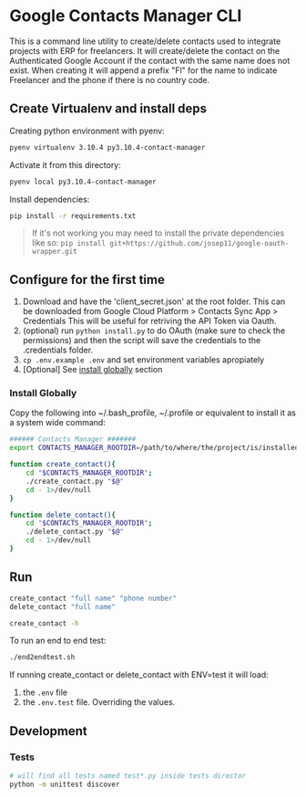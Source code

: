 # Google Contacts Manager CLI

This is a command line utility to create/delete contacts used to integrate projects with ERP for freelancers.
It will create/delete the contact on the Authenticated Google Account if the contact with the same name does not exist.
When creating it will append a prefix "Fl" for the name to indicate Freelancer and the phone if there is no country code.

## Create Virtualenv and install deps

Creating python environment with pyenv:

```bash
pyenv virtualenv 3.10.4 py3.10.4-contact-manager
```

Activate it from this directory:

```bash
pyenv local py3.10.4-contact-manager
```

Install dependencies:

```bash
pip install -r requirements.txt
```

> If it's not working you may need to install the private dependencies like so: `pip install git+https://github.com/josep11/google-oauth-wrapper.git`

## Configure for the first time

1. Download and have the 'client_secret.json' at the root folder. This can be downloaded from Google Cloud Platform > Contacts Sync App > Credentials
This will be useful for retriving the API Token via Oauth.
2. (optional) run `python install.py` to do OAuth (make sure to check the permissions) and then the script will save the credentials to the .credentials folder.
3. `cp .env.example .env` and set environment variables apropiately
4. [Optional] See [install globally](#install-globally) section

### Install Globally

Copy the following into ~/.bash_profile, ~/.profile or equivalent to install it as a system wide command:

```bash
###### Contacts Manager #######
export CONTACTS_MANAGER_ROOTDIR=/path/to/where/the/project/is/installed

function create_contact(){
    cd "$CONTACTS_MANAGER_ROOTDIR";
    ./create_contact.py "$@"
    cd - 1>/dev/null
}

function delete_contact(){
    cd "$CONTACTS_MANAGER_ROOTDIR";
    ./delete_contact.py "$@"
    cd - 1>/dev/null
}
```

## Run

```bash
create_contact "full name" "phone number"
delete_contact "full name"

create_contact -h
```

To run an end to end test:

```bash
./end2endtest.sh
```

If running create_contact or delete_contact with ENV=test it will load:

1) the `.env` file
2) the `.env.test` file. Overriding the values.

## Development

### Tests

```bash
# will find all tests named test*.py inside tests director
python -m unittest discover
```
